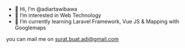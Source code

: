 - 👋 Hi, I’m @adiartawibawa
- 👀 I’m interested in Web Technology
- 🌱 I’m currently learning Laravel Framework, Vue JS & Mapping with Googlemaps
<!--- 💞️ I’m looking to collaborate on ...
- 📫 How to reach me --->
you can mail me on surat.buat.adi@gmail.com
<!---
adiartawibawa/adiartawibawa is a ✨ special ✨ repository because its `README.md` (this file) appears on your GitHub profile.
You can click the Preview link to take a look at your changes.
--->
